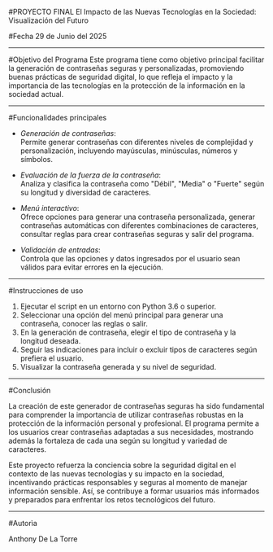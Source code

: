 #PROYECTO FINAL
El Impacto de las Nuevas Tecnologías en la Sociedad: Visualización del Futuro

#Fecha
29 de Junio del 2025

---

#Objetivo del Programa
Este programa tiene como objetivo principal facilitar la generación de contraseñas seguras y personalizadas, promoviendo buenas prácticas de seguridad digital, lo que refleja el impacto y la importancia de las tecnologías en la protección de la información en la sociedad actual. 

---

#Funcionalidades principales

- *Generación de contraseñas*:  
  Permite generar contraseñas con diferentes niveles de complejidad y personalización, incluyendo mayúsculas, minúsculas, números y símbolos.

- *Evaluación de la fuerza de la contraseña*:  
  Analiza y clasifica la contraseña como "Débil", "Media" o "Fuerte" según su longitud y diversidad de caracteres.

- *Menú interactivo*:  
  Ofrece opciones para generar una contraseña personalizada, generar contraseñas automáticas con diferentes combinaciones de caracteres, consultar reglas para crear contraseñas seguras y salir del programa.

- *Validación de entradas*:  
  Controla que las opciones y datos ingresados por el usuario sean válidos para evitar errores en la ejecución.

---

#Instrucciones de uso

1. Ejecutar el script en un entorno con Python 3.6 o superior.  
2. Seleccionar una opción del menú principal para generar una contraseña, conocer las reglas o salir.  
3. En la generación de contraseña, elegir el tipo de contraseña y la longitud deseada.  
4. Seguir las indicaciones para incluir o excluir tipos de caracteres según prefiera el usuario.  
5. Visualizar la contraseña generada y su nivel de seguridad.

---

#Conclusión

La creación de este generador de contraseñas seguras ha sido fundamental para comprender la importancia de utilizar contraseñas robustas en la protección de la información personal y profesional. El programa permite a los usuarios crear contraseñas adaptadas a sus necesidades, mostrando además la fortaleza de cada una según su longitud y variedad de caracteres.

Este proyecto refuerza la conciencia sobre la seguridad digital en el contexto de las nuevas tecnologías y su impacto en la sociedad, incentivando prácticas responsables y seguras al momento de manejar información sensible. Así, se contribuye a formar usuarios más informados y preparados para enfrentar los retos tecnológicos del futuro.

---

#Autorìa

Anthony De La Torre
